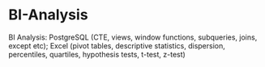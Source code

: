 # BI-Analysis
BI Analysis: PostgreSQL (CTE, views, window functions, subqueries, joins, except etc); Excel (pivot tables, descriptive statistics, dispersion, percentiles, quartiles, hypothesis tests, t-test, z-test)
